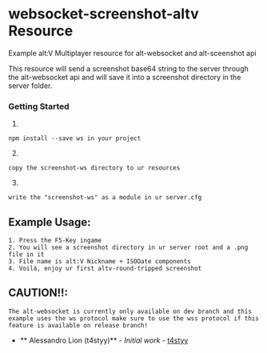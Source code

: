# websocket-screenshot-altv Resource
Example alt:V Multiplayer resource for alt-websocket and alt-sceenshot api

This resource will send a screenshot base64 string to the server through the alt-websocket api and will save it into a screenshot directory in the server folder.

### Getting Started
1.
```
npm install --save ws in your project
```
2.
```
copy the screenshot-ws directory to ur resources
```
3.
```
write the "screenshot-ws" as a module in ur server.cfg
```

## Example Usage:
```
1. Press the F5-Key ingame
2. You will see a screenshot directory in ur server root and a .png file in it
3. File name is alt:V Nickname + ISODate components
4. Voilá, enjoy ur first altv-round-tripped screenshot
```

## CAUTION!!:
```
The alt-websocket is currently only available on dev branch and this example uses the ws protocol make sure to use the wss protocol if this feature is available on release branch!
```

* ** Alessandro Lion (t4styy)** - *Initial work* - [t4styy](https://github.com/tastydev)
